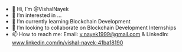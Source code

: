 - 👋 Hi, I’m @VishalNayek
- 👀 I’m interested in ...
- 🌱 I’m currently learning Blockchain Development
- 💞️ I’m looking to collaborate on Blockchain Development Internships
- 📫 How to reach me: Email: v.nayek1999@gmail.com & LinkedIn: www.linkedin.com/in/vishal-nayek-41ba18190

<!---
VishalNayek/VishalNayek is a ✨ special ✨ repository because its `README.md` (this file) appears on your GitHub profile.
You can click the Preview link to take a look at your changes.
--->
